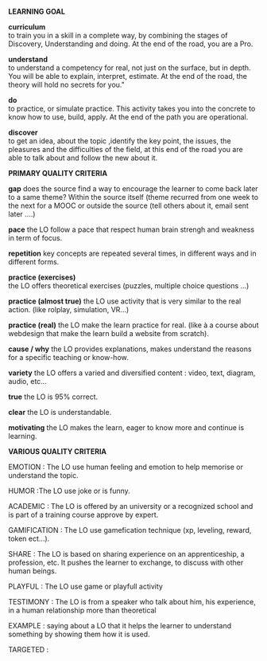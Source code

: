 
**LEARNING GOAL**

**curriculum**	
to train you in a skill in a complete way, by combining the stages of Discovery, Understanding and doing. At the end of the road, you are a Pro.

**understand**	
to understand a competency for real, not just on the surface, but in depth. You will be able to explain, interpret, estimate. At the end of the road, the theory will hold no secrets for you."

**do**	
to practice, or simulate practice. This activity takes you into the concrete to know how to use, build, apply. At the end of the path you are operational.

**discover**	
to get an idea, about the topic ,identify the key point, the issues, the pleasures and the difficulties of the field, at this end of the road you are able to talk about and follow the new about it.


**PRIMARY QUALITY CRITERIA**

**gap**
does the source find a way to encourage the learner to come back later to a same theme? Within the source itself (theme recurred from one week to the next for a
MOOC or outside the source (tell others about it, email sent later ....)

**pace**
the LO follow a pace that respect  human brain strengh and weakness  in term of focus.

**repetition**
key concepts are repeated several times, in different ways and in different forms.

**practice (exercises)**	
the LO offers theoretical exercises (puzzles, multiple choice questions ...)

**practice (almost true)**
the LO use activity that is very similar to the real action. (like rolplay, simulation, VR...)

**practice (real)**
the LO make the learn practice for real. (like à a course about webdesign that make the learn build a website from scratch).

**cause / why**
the LO provides explanations, makes understand the reasons for a specific teaching or know-how.

**variety**
the LO offers a varied and diversified content : video, text, diagram, audio, etc...

**true**
the LO is 95% correct.

**clear**
the LO  is understandable.

**motivating**
the  LO makes the learn, eager to know more and continue is learning.


**VARIOUS QUALITY CRITERIA**

EMOTION : The LO use human feeling and emotion  to help memorise or understand the topic.

HUMOR :The LO use joke or is funny.

ACADEMIC : The LO is offered by an university or a recognized school and is part of a training course approve by expert.

GAMIFICATION : The LO use gamefication technique (xp, leveling, reward, token ect...).

SHARE : The LO is based on sharing experience on an apprenticeship, a profession, etc. It pushes the learner to exchange, to discuss with other human beings.

PLAYFUL : The LO use game or playfull activity

TESTIMONY : The LO is from a speaker who talk about him, his experience, in a human relationship more than theoretical

EXAMPLE : saying about a LO that it helps the learner to understand something by showing them how it is used.

TARGETED : 
